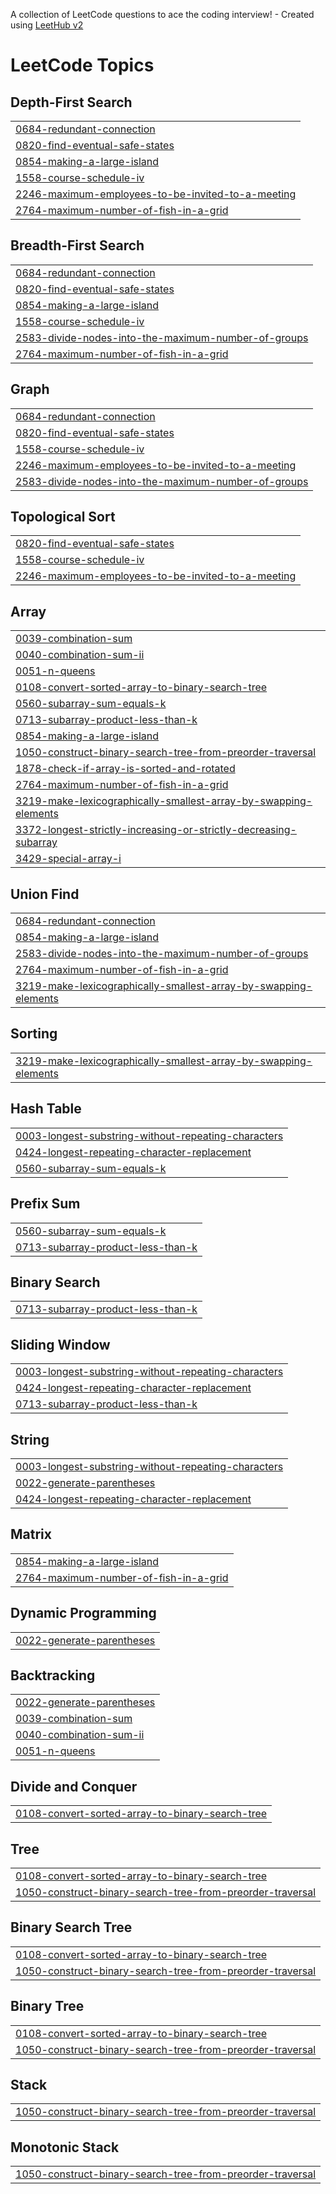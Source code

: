 A collection of LeetCode questions to ace the coding interview! - Created using [LeetHub v2](https://github.com/arunbhardwaj/LeetHub-2.0)
<!---LeetCode Topics Start-->
# LeetCode Topics
## Depth-First Search
|  |
| ------- |
| [0684-redundant-connection](https://github.com/Vaishnavi26082005/Leetcode/tree/master/0684-redundant-connection) |
| [0820-find-eventual-safe-states](https://github.com/Vaishnavi26082005/Leetcode/tree/master/0820-find-eventual-safe-states) |
| [0854-making-a-large-island](https://github.com/Vaishnavi26082005/Leetcode/tree/master/0854-making-a-large-island) |
| [1558-course-schedule-iv](https://github.com/Vaishnavi26082005/Leetcode/tree/master/1558-course-schedule-iv) |
| [2246-maximum-employees-to-be-invited-to-a-meeting](https://github.com/Vaishnavi26082005/Leetcode/tree/master/2246-maximum-employees-to-be-invited-to-a-meeting) |
| [2764-maximum-number-of-fish-in-a-grid](https://github.com/Vaishnavi26082005/Leetcode/tree/master/2764-maximum-number-of-fish-in-a-grid) |
## Breadth-First Search
|  |
| ------- |
| [0684-redundant-connection](https://github.com/Vaishnavi26082005/Leetcode/tree/master/0684-redundant-connection) |
| [0820-find-eventual-safe-states](https://github.com/Vaishnavi26082005/Leetcode/tree/master/0820-find-eventual-safe-states) |
| [0854-making-a-large-island](https://github.com/Vaishnavi26082005/Leetcode/tree/master/0854-making-a-large-island) |
| [1558-course-schedule-iv](https://github.com/Vaishnavi26082005/Leetcode/tree/master/1558-course-schedule-iv) |
| [2583-divide-nodes-into-the-maximum-number-of-groups](https://github.com/Vaishnavi26082005/Leetcode/tree/master/2583-divide-nodes-into-the-maximum-number-of-groups) |
| [2764-maximum-number-of-fish-in-a-grid](https://github.com/Vaishnavi26082005/Leetcode/tree/master/2764-maximum-number-of-fish-in-a-grid) |
## Graph
|  |
| ------- |
| [0684-redundant-connection](https://github.com/Vaishnavi26082005/Leetcode/tree/master/0684-redundant-connection) |
| [0820-find-eventual-safe-states](https://github.com/Vaishnavi26082005/Leetcode/tree/master/0820-find-eventual-safe-states) |
| [1558-course-schedule-iv](https://github.com/Vaishnavi26082005/Leetcode/tree/master/1558-course-schedule-iv) |
| [2246-maximum-employees-to-be-invited-to-a-meeting](https://github.com/Vaishnavi26082005/Leetcode/tree/master/2246-maximum-employees-to-be-invited-to-a-meeting) |
| [2583-divide-nodes-into-the-maximum-number-of-groups](https://github.com/Vaishnavi26082005/Leetcode/tree/master/2583-divide-nodes-into-the-maximum-number-of-groups) |
## Topological Sort
|  |
| ------- |
| [0820-find-eventual-safe-states](https://github.com/Vaishnavi26082005/Leetcode/tree/master/0820-find-eventual-safe-states) |
| [1558-course-schedule-iv](https://github.com/Vaishnavi26082005/Leetcode/tree/master/1558-course-schedule-iv) |
| [2246-maximum-employees-to-be-invited-to-a-meeting](https://github.com/Vaishnavi26082005/Leetcode/tree/master/2246-maximum-employees-to-be-invited-to-a-meeting) |
## Array
|  |
| ------- |
| [0039-combination-sum](https://github.com/Vaishnavi26082005/Leetcode/tree/master/0039-combination-sum) |
| [0040-combination-sum-ii](https://github.com/Vaishnavi26082005/Leetcode/tree/master/0040-combination-sum-ii) |
| [0051-n-queens](https://github.com/Vaishnavi26082005/Leetcode/tree/master/0051-n-queens) |
| [0108-convert-sorted-array-to-binary-search-tree](https://github.com/Vaishnavi26082005/Leetcode/tree/master/0108-convert-sorted-array-to-binary-search-tree) |
| [0560-subarray-sum-equals-k](https://github.com/Vaishnavi26082005/Leetcode/tree/master/0560-subarray-sum-equals-k) |
| [0713-subarray-product-less-than-k](https://github.com/Vaishnavi26082005/Leetcode/tree/master/0713-subarray-product-less-than-k) |
| [0854-making-a-large-island](https://github.com/Vaishnavi26082005/Leetcode/tree/master/0854-making-a-large-island) |
| [1050-construct-binary-search-tree-from-preorder-traversal](https://github.com/Vaishnavi26082005/Leetcode/tree/master/1050-construct-binary-search-tree-from-preorder-traversal) |
| [1878-check-if-array-is-sorted-and-rotated](https://github.com/Vaishnavi26082005/Leetcode/tree/master/1878-check-if-array-is-sorted-and-rotated) |
| [2764-maximum-number-of-fish-in-a-grid](https://github.com/Vaishnavi26082005/Leetcode/tree/master/2764-maximum-number-of-fish-in-a-grid) |
| [3219-make-lexicographically-smallest-array-by-swapping-elements](https://github.com/Vaishnavi26082005/Leetcode/tree/master/3219-make-lexicographically-smallest-array-by-swapping-elements) |
| [3372-longest-strictly-increasing-or-strictly-decreasing-subarray](https://github.com/Vaishnavi26082005/Leetcode/tree/master/3372-longest-strictly-increasing-or-strictly-decreasing-subarray) |
| [3429-special-array-i](https://github.com/Vaishnavi26082005/Leetcode/tree/master/3429-special-array-i) |
## Union Find
|  |
| ------- |
| [0684-redundant-connection](https://github.com/Vaishnavi26082005/Leetcode/tree/master/0684-redundant-connection) |
| [0854-making-a-large-island](https://github.com/Vaishnavi26082005/Leetcode/tree/master/0854-making-a-large-island) |
| [2583-divide-nodes-into-the-maximum-number-of-groups](https://github.com/Vaishnavi26082005/Leetcode/tree/master/2583-divide-nodes-into-the-maximum-number-of-groups) |
| [2764-maximum-number-of-fish-in-a-grid](https://github.com/Vaishnavi26082005/Leetcode/tree/master/2764-maximum-number-of-fish-in-a-grid) |
| [3219-make-lexicographically-smallest-array-by-swapping-elements](https://github.com/Vaishnavi26082005/Leetcode/tree/master/3219-make-lexicographically-smallest-array-by-swapping-elements) |
## Sorting
|  |
| ------- |
| [3219-make-lexicographically-smallest-array-by-swapping-elements](https://github.com/Vaishnavi26082005/Leetcode/tree/master/3219-make-lexicographically-smallest-array-by-swapping-elements) |
## Hash Table
|  |
| ------- |
| [0003-longest-substring-without-repeating-characters](https://github.com/Vaishnavi26082005/Leetcode/tree/master/0003-longest-substring-without-repeating-characters) |
| [0424-longest-repeating-character-replacement](https://github.com/Vaishnavi26082005/Leetcode/tree/master/0424-longest-repeating-character-replacement) |
| [0560-subarray-sum-equals-k](https://github.com/Vaishnavi26082005/Leetcode/tree/master/0560-subarray-sum-equals-k) |
## Prefix Sum
|  |
| ------- |
| [0560-subarray-sum-equals-k](https://github.com/Vaishnavi26082005/Leetcode/tree/master/0560-subarray-sum-equals-k) |
| [0713-subarray-product-less-than-k](https://github.com/Vaishnavi26082005/Leetcode/tree/master/0713-subarray-product-less-than-k) |
## Binary Search
|  |
| ------- |
| [0713-subarray-product-less-than-k](https://github.com/Vaishnavi26082005/Leetcode/tree/master/0713-subarray-product-less-than-k) |
## Sliding Window
|  |
| ------- |
| [0003-longest-substring-without-repeating-characters](https://github.com/Vaishnavi26082005/Leetcode/tree/master/0003-longest-substring-without-repeating-characters) |
| [0424-longest-repeating-character-replacement](https://github.com/Vaishnavi26082005/Leetcode/tree/master/0424-longest-repeating-character-replacement) |
| [0713-subarray-product-less-than-k](https://github.com/Vaishnavi26082005/Leetcode/tree/master/0713-subarray-product-less-than-k) |
## String
|  |
| ------- |
| [0003-longest-substring-without-repeating-characters](https://github.com/Vaishnavi26082005/Leetcode/tree/master/0003-longest-substring-without-repeating-characters) |
| [0022-generate-parentheses](https://github.com/Vaishnavi26082005/Leetcode/tree/master/0022-generate-parentheses) |
| [0424-longest-repeating-character-replacement](https://github.com/Vaishnavi26082005/Leetcode/tree/master/0424-longest-repeating-character-replacement) |
## Matrix
|  |
| ------- |
| [0854-making-a-large-island](https://github.com/Vaishnavi26082005/Leetcode/tree/master/0854-making-a-large-island) |
| [2764-maximum-number-of-fish-in-a-grid](https://github.com/Vaishnavi26082005/Leetcode/tree/master/2764-maximum-number-of-fish-in-a-grid) |
## Dynamic Programming
|  |
| ------- |
| [0022-generate-parentheses](https://github.com/Vaishnavi26082005/Leetcode/tree/master/0022-generate-parentheses) |
## Backtracking
|  |
| ------- |
| [0022-generate-parentheses](https://github.com/Vaishnavi26082005/Leetcode/tree/master/0022-generate-parentheses) |
| [0039-combination-sum](https://github.com/Vaishnavi26082005/Leetcode/tree/master/0039-combination-sum) |
| [0040-combination-sum-ii](https://github.com/Vaishnavi26082005/Leetcode/tree/master/0040-combination-sum-ii) |
| [0051-n-queens](https://github.com/Vaishnavi26082005/Leetcode/tree/master/0051-n-queens) |
## Divide and Conquer
|  |
| ------- |
| [0108-convert-sorted-array-to-binary-search-tree](https://github.com/Vaishnavi26082005/Leetcode/tree/master/0108-convert-sorted-array-to-binary-search-tree) |
## Tree
|  |
| ------- |
| [0108-convert-sorted-array-to-binary-search-tree](https://github.com/Vaishnavi26082005/Leetcode/tree/master/0108-convert-sorted-array-to-binary-search-tree) |
| [1050-construct-binary-search-tree-from-preorder-traversal](https://github.com/Vaishnavi26082005/Leetcode/tree/master/1050-construct-binary-search-tree-from-preorder-traversal) |
## Binary Search Tree
|  |
| ------- |
| [0108-convert-sorted-array-to-binary-search-tree](https://github.com/Vaishnavi26082005/Leetcode/tree/master/0108-convert-sorted-array-to-binary-search-tree) |
| [1050-construct-binary-search-tree-from-preorder-traversal](https://github.com/Vaishnavi26082005/Leetcode/tree/master/1050-construct-binary-search-tree-from-preorder-traversal) |
## Binary Tree
|  |
| ------- |
| [0108-convert-sorted-array-to-binary-search-tree](https://github.com/Vaishnavi26082005/Leetcode/tree/master/0108-convert-sorted-array-to-binary-search-tree) |
| [1050-construct-binary-search-tree-from-preorder-traversal](https://github.com/Vaishnavi26082005/Leetcode/tree/master/1050-construct-binary-search-tree-from-preorder-traversal) |
## Stack
|  |
| ------- |
| [1050-construct-binary-search-tree-from-preorder-traversal](https://github.com/Vaishnavi26082005/Leetcode/tree/master/1050-construct-binary-search-tree-from-preorder-traversal) |
## Monotonic Stack
|  |
| ------- |
| [1050-construct-binary-search-tree-from-preorder-traversal](https://github.com/Vaishnavi26082005/Leetcode/tree/master/1050-construct-binary-search-tree-from-preorder-traversal) |
<!---LeetCode Topics End-->
